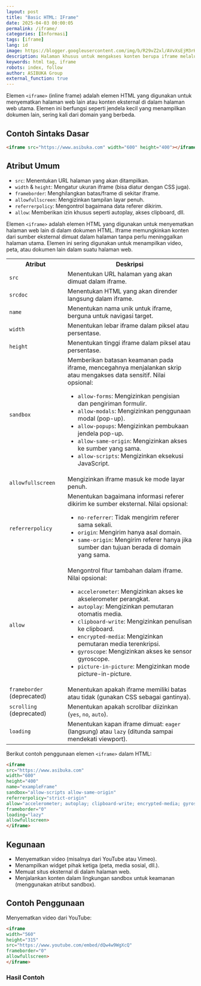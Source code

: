 ```yaml
---
layout: post
title: "Basic HTML: IFrame"
date: 2025-04-03 00:00:05
permalink: /iframe/
categories: [Informasi]
tags: [iframe]
lang: id
image: https://blogger.googleusercontent.com/img/b/R29vZ2xl/AVvXsEjM3rHDFEmeBnayv20sMj7OjOMMlgUvX0AncBRSBfTTYEhaXviA_X7gvpUkG-Vrr6ElVohGSfTnpsqSCD7hYhOcC9bLx_YUme4B7T_QDbojkEf7HbUm0H7WPU2TrT0QjY2pB5e-nGfigxvOmUhhUHXGEGHno58RWC5OXZx9O8fm7ICOIrv8_YXjXrLz3SM/s0-rw/iframe-viewer.jpeg
description: Halaman khusus untuk mengakses konten berupa iframe melalui Link Khusus dibagikan oleh ASIBUKA.
keywords: html tag, iframe
robots: index, follow
author: ASIBUKA Group
external_function: true
---
```

Elemen `<iframe>` (inline frame) adalah elemen HTML yang digunakan untuk menyematkan halaman web lain atau konten eksternal di dalam halaman web utama. Elemen ini berfungsi seperti jendela kecil yang menampilkan dokumen lain, sering kali dari domain yang berbeda.

## Contoh Sintaks Dasar

```html
<iframe src="https://www.asibuka.com" width="600" height="400"></iframe>
```

## Atribut Umum
* `src`: Menentukan URL halaman yang akan ditampilkan.
* `width` & `height`: Mengatur ukuran iframe (bisa diatur dengan CSS juga).
* `frameborder`: Menghilangkan batas/frame di sekitar iframe.
* `allowfullscreen`: Mengizinkan tampilan layar penuh.
* `referrerpolicy`: Mengontrol bagaimana data referer dikirim.
* `allow`: Memberikan izin khusus seperti autoplay, akses clipboard, dll.

Elemen `<iframe>` adalah elemen HTML yang digunakan untuk menyematkan halaman web lain di dalam dokumen HTML. Iframe memungkinkan konten dari sumber eksternal dimuat dalam halaman tanpa perlu meninggalkan halaman utama. Elemen ini sering digunakan untuk menampilkan video, peta, atau dokumen lain dalam suatu halaman web.

<div class='table-container'>
<table>
<tbody><tr>
<th>Atribut</th>
<th>Deskripsi</th>
</tr>
<tr>
<td><code>src</code></td>
<td>Menentukan URL halaman yang akan dimuat dalam iframe.</td>
</tr>
<tr>
<td><code>srcdoc</code></td>
<td>Menentukan HTML yang akan dirender langsung dalam iframe.</td>
</tr>
<tr>
<td><code>name</code></td>
<td>Menentukan nama unik untuk iframe, berguna untuk navigasi target.</td>
</tr>
<tr>
<td><code>width</code></td>
<td>Menentukan lebar iframe dalam piksel atau persentase.</td>
</tr>
<tr>
<td><code>height</code></td>
<td>Menentukan tinggi iframe dalam piksel atau persentase.</td>
</tr>
<tr>
<td><code>sandbox</code></td>
<td>
Memberikan batasan keamanan pada iframe, mencegahnya menjalankan skrip atau mengakses data sensitif. Nilai opsional:
<ul>
<li><code>allow-forms</code>: Mengizinkan pengisian dan pengiriman formulir.</li>
<li><code>allow-modals</code>: Mengizinkan penggunaan modal (pop-up).</li>
<li><code>allow-popups</code>: Mengizinkan pembukaan jendela pop-up.</li>
<li><code>allow-same-origin</code>: Mengizinkan akses ke sumber yang sama.</li>
<li><code>allow-scripts</code>: Mengizinkan eksekusi JavaScript.</li>
</ul>
</td>
</tr>
<tr>
<td><code>allowfullscreen</code></td>
<td>Mengizinkan iframe masuk ke mode layar penuh.</td>
</tr>
<tr>
<td><code>referrerpolicy</code></td>
<td>
Menentukan bagaimana informasi referer dikirim ke sumber eksternal. Nilai opsional:
<ul>
<li><code>no-referrer</code>: Tidak mengirim referer sama sekali.</li>
<li><code>origin</code>: Mengirim hanya asal domain.</li>
<li><code>same-origin</code>: Mengirim referer hanya jika sumber dan tujuan berada di domain yang sama.</li>
</ul>
</td>
</tr>
<tr>
<td><code>allow</code></td>
<td>
Mengontrol fitur tambahan dalam iframe. Nilai opsional:
<ul>
<li><code>accelerometer</code>: Mengizinkan akses ke akselerometer perangkat.</li>
<li><code>autoplay</code>: Mengizinkan pemutaran otomatis media.</li>
<li><code>clipboard-write</code>: Mengizinkan penulisan ke clipboard.</li>
<li><code>encrypted-media</code>: Mengizinkan pemutaran media terenkripsi.</li>
<li><code>gyroscope</code>: Mengizinkan akses ke sensor gyroscope.</li>
<li><code>picture-in-picture</code>: Mengizinkan mode picture-in-picture.</li>
</ul>
</td>
</tr>
<tr>
<td><code>frameborder</code> (deprecated)</td>
<td>Menentukan apakah iframe memiliki batas atau tidak (gunakan CSS sebagai gantinya).</td>
</tr>
<tr>
<td><code>scrolling</code> (deprecated)</td>
<td>Menentukan apakah scrollbar diizinkan (<code>yes</code>, <code>no</code>, <code>auto</code>).</td>
</tr>
<tr>
<td><code>loading</code></td>
<td>Menentukan kapan iframe dimuat: <code>eager</code> (langsung) atau <code>lazy</code> (ditunda sampai mendekati viewport).</td>
</tr>
</tbody></table>
</div>

Berikut contoh penggunaan elemen `<iframe>` dalam HTML:

```html
<iframe 
src="https://www.asibuka.com" 
width="600" 
height="400" 
name="exampleFrame" 
sandbox="allow-scripts allow-same-origin"
referrerpolicy="strict-origin"
allow="accelerometer; autoplay; clipboard-write; encrypted-media; gyroscope; picture-in-picture"
frameborder="0"
loading="lazy"
allowfullscreen>
</iframe>
```
## Kegunaan

* Menyematkan video (misalnya dari YouTube atau Vimeo).
* Menampilkan widget pihak ketiga (peta, media sosial, dll.).
* Memuat situs eksternal di dalam halaman web.
* Menjalankan konten dalam lingkungan sandbox untuk keamanan (menggunakan atribut sandbox).

## Contoh Penggunaan

Menyematkan video dari YouTube:

```html
<iframe 
width="560" 
height="315" 
src="https://www.youtube.com/embed/dQw4w9WgXcQ" 
frameborder="0" 
allowfullscreen>
</iframe>
```

### Hasil Contoh
